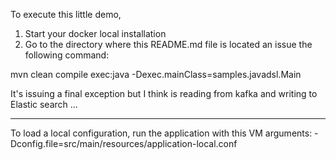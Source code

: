 To execute this little demo, 

1) Start your docker local installation
2) Go to the directory where this README.md file is located an issue the following command: 

mvn clean compile exec:java -Dexec.mainClass=samples.javadsl.Main

It's issuing a final exception but I think is reading from kafka and writing to Elastic search ...
 
-----
To load a local configuration, run the application with this VM arguments:
-Dconfig.file=src/main/resources/application-local.conf